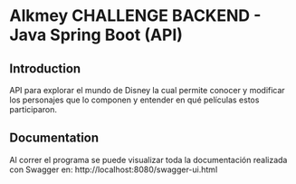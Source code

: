 # Alkmey CHALLENGE BACKEND - Java Spring Boot (API)

## Introduction

API para explorar el mundo de Disney la cual permite conocer y modificar los personajes que lo componen y entender en qué películas estos participaron.

## Documentation

Al correr el programa se puede visualizar toda la documentación realizada con Swagger en: http://localhost:8080/swagger-ui.html


